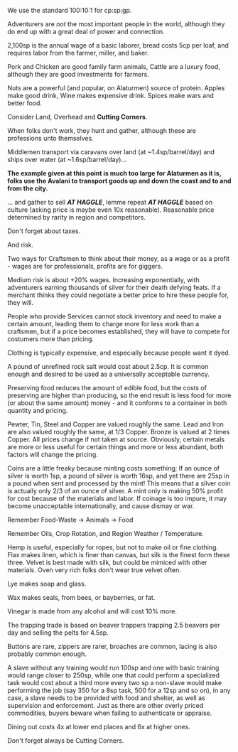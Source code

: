 We use the standard 100:10:1 for cp:sp:gp.

Adventurers are *not* the most important people in the world, although they do end up with a great deal of power and connection.

2,100sp is the annual wage of a basic laborer, bread costs 5cp per loaf, and requires labor from the farmer, miller, and baker.

Pork and Chicken are good family farm animals, Cattle are a luxury food, although they are good investments for farmers.

Nuts are a powerful (and popular, on Alaturmen) source of protein. Apples make good drink, Wine makes expensive drink. Spices make wars and better food.

Consider Land, Overhead and **Cutting Corners**.

When folks don't work, they hunt and gather, although these are professions unto themselves.

Middlemen transport via caravans over land (at ~1.4sp/barrel/day) and ships over water (at ~1.6sp/barrel/day)...

**The example given at this point is much too large for Alaturmen as it is, folks use the Avalani to transport goods up and down the coast and to and from the city.**

... and gather to sell ***AT HAGGLE***, lemme repeat ***AT HAGGLE*** based on culture (asking price is maybe even 10x reasonable). Reasonable price determined by rarity in region and competitors.

Don't forget about taxes.

And risk.

Two ways for Craftsmen to think about their money, as a wage or as a profit - wages are for professionals, profits are for giggers.

Medium risk is about +20% wages. Increasing exponentially, with adventurers earning thousands of silver for their death defying feats. If a merchant thinks they could negotiate a better price to hire these people for, they will. 

People who provide Services cannot stock inventory and need to make a certain amount, leading them to charge more for less work than a craftsmen, but if a price becomes established, they will have to compete for costumers more than pricing. 

Clothing is typically expensive, and especially because people want it dyed.

A pound of unrefined rock salt would cost about 2.5cp. It is common enough and desired to be used as a universally acceptable currency.

Preserving food reduces the amount of edible food, but the costs of preserving are higher than producing, so the end result is less food for more (or about the same amount) money - and it conforms to a container in both quantity and pricing. 

Pewter, Tin, Steel and Copper are valued roughly the same. Lead and Iron are also valued roughly the same, at 1/3 Copper. Bronze is valued at 2 times Copper. All prices change if not taken at source. Obviously, certain metals are more or less useful for certain things and more or less abundant, both factors will change the pricing. 

Coins are a little freaky because minting costs something; If an ounce of silver is worth 1sp, a pound of silver is worth 16sp, and yet there are 25sp in a pound when sent and processed by the mint! This means that a silver coin is actually only 2/3 of an ounce of silver. A mint only is making 50% profit for cost because of the materials and labor. If coinage is too impure, it may become unacceptable internationally, and cause dismay or war.

Remember Food-Waste -> Animals -> Food

Remember Oils, Crop Rotation, and Region Weather / Temperature.

Hemp is useful, especially for ropes, but not to make oil or fine clothing. Flax makes linen, which is finer than canvas, but silk is the finest form these three. Velvet is best made with silk, but could be mimiced with other materials. Oven very rich folks don't wear true velvet often.

Lye makes soap and glass.

Wax makes seals, from bees, or bayberries, or fat.

Vinegar is made from any alcohol and will cost 10% more. 

The trapping trade is based on beaver trappers trapping 2.5 beavers per day and selling the pelts for 4.5sp.

Buttons are rare, zippers are rarer, broaches are common, lacing is also probably common enough.

A slave without any training would run 100sp and one with basic training would range closer to 250sp, while one that could perform a specialized task would cost about a third more every two sp a non-slave would make performing the job (say 350 for a 8sp task, 500 for a 12sp and so on), in any case, a slave needs to be provided with food and shelter, as well as supervision and enforcement. Just as there are other overly priced commodities, buyers beware when failing to authenticate or appraise.

Dining out costs 4x at lower end places and 6x at higher ones.

Don't forget always be Cutting Corners.

